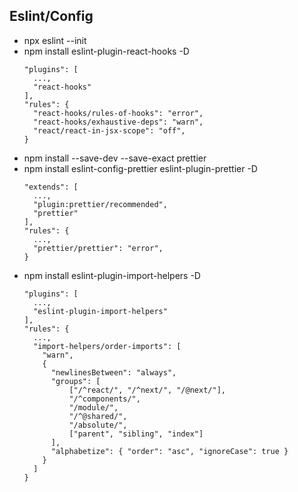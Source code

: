 ## Eslint/Config

- npx eslint --init
- npm install eslint-plugin-react-hooks -D
  ```
  "plugins": [
    ...,
    "react-hooks"
  ],
  "rules": {
    "react-hooks/rules-of-hooks": "error",
    "react-hooks/exhaustive-deps": "warn",
    "react/react-in-jsx-scope": "off",
  }
  ```
- npm install --save-dev --save-exact prettier
- npm install eslint-config-prettier eslint-plugin-prettier -D
  ```
  "extends": [
    ...,
    "plugin:prettier/recommended",
    "prettier"
  ],
  "rules": {
    ...,
    "prettier/prettier": "error",
  }
  ```
- npm install eslint-plugin-import-helpers -D
  ```
  "plugins": [
    ...,
    "eslint-plugin-import-helpers"
  ],
  "rules": {
    ...,
    "import-helpers/order-imports": [
      "warn",
      {
        "newlinesBetween": "always",
        "groups": [
            ["/^react/", "/^next/", "/@next/"],
            "/^components/",
            "/module/",
            "/^@shared/",
            "/absolute/",
            ["parent", "sibling", "index"]
        ],
        "alphabetize": { "order": "asc", "ignoreCase": true }
      }
    ]
  }
  ```